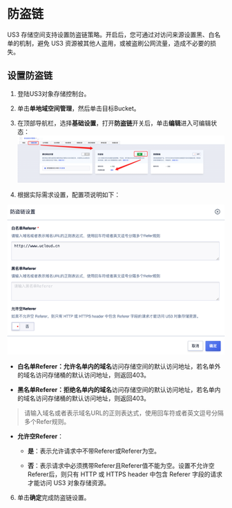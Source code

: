 

# 防盗链

US3 存储空间支持设置防盗链策略。开启后，您可通过对访问来源设置黑、白名单的机制，避免 US3 资源被其他人盗用，或被盗刷公网流量，造成不必要的损失。


## 设置防盗链

1. 登陆US3对象存储控制台。

2. 单击**单地域空间管理**，然后单击目标Bucket。

3. 在顶部导航栏，选择**基础设置**，打开**防盗链**开关后，单击**编辑**进入可编辑状态：
![image](/images/防盗链3.png)

4. 根据实际需求设置，配置项说明如下：
   
![image](/images/防盗链4.png)

- **白名单Referer：允许名单内的域名**访问存储空间的默认访问地址，若名单外的域名访问存储桶的默认访问地址，则返回403。
    
- **黑名单Referer：拒绝名单内的域名**访问存储空间的默认访问地址，若名单内的域名访问存储桶的默认访问地址，则返回403。
    
> 请输入域名或者表示域名URL的正则表达式，使用回车符或者英文逗号分隔多个Refer规则。
    
- **允许空Referer**：
    
  - **是**：表示允许请求中不带Referer或Referer为空。
        
  - **否**：表示请求中必须携带Referer且Referer值不能为空。设置不允许空Referer后，则只有 HTTP 或 HTTPS header 中包含 Referer 字段的请求才能访问 US3 对象存储资源。
        
6. 单击**确定**完成防盗链设置。
